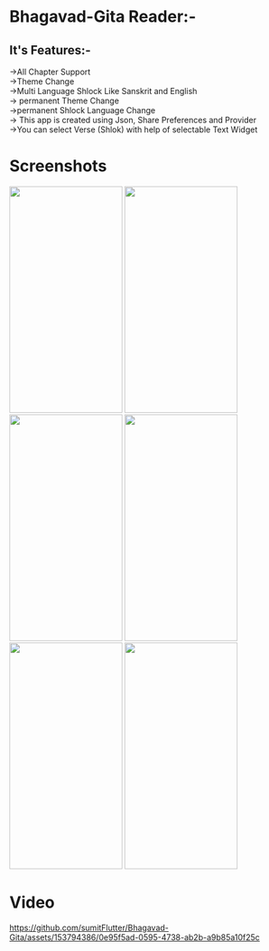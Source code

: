 <p>
 <h1> Bhagavad-Gita Reader:-</h1>
<h2>It's Features:-</h2>
->All Chapter Support<br>
->Theme Change<br>
->Multi Language Shlock Like Sanskrit and English<br>
-> permanent Theme Change<br>
->permanent Shlock Language Change<br>
-> This app is created using Json, Share Preferences and Provider<br>
 ->You can select Verse (Shlok) with help of selectable Text Widget<br>
 <h1>Screenshots </h1>
 <img src="https://github.com/sumitFlutter/Bhagavad-Gita/assets/153794386/2d21386b-e8dd-48a1-a7ef-bfb6d841befa"     height="400px" width="200px"/>
  <img src="https://github.com/sumitFlutter/Bhagavad-Gita/assets/153794386/6e3f6a08-61d2-4e8d-97fb-4c8e6d71f7a3"     height="400px" width="200px"/>
<img src="https://github.com/sumitFlutter/Bhagavad-Gita/assets/153794386/08924402-a939-4242-9ef5-95cefe26f2c0"     height="400px" width="200px"/>
<img src="https://github.com/sumitFlutter/Bhagavad-Gita/assets/153794386/69eec06a-25ef-447f-97e6-5630df0b2950"     height="400px" width="200px"/>
<img src="https://github.com/sumitFlutter/Bhagavad-Gita/assets/153794386/f7e35ae1-cfa6-460e-aee6-0f554ab643f9"     height="400px" width="200px"/>
 <img src="https://github.com/sumitFlutter/Bhagavad-Gita/assets/153794386/762af719-b2e8-43b3-9002-c9c85a1d2869"     height="400px" width="200px"/>


<h1> Video </h1>



  
https://github.com/sumitFlutter/Bhagavad-Gita/assets/153794386/0e95f5ad-0595-4738-ab2b-a9b85a10f25c


</p>
